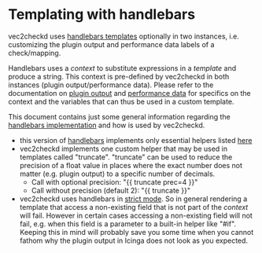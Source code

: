 # Templating with handlebars

vec2checkd uses [handlebars templates](https://handlebarsjs.com/) optionally in two instances, i.e. customizing the plugin output and performance data labels of a check/mapping.

Handlebars uses a _context_ to substitute expressions in a _template_ and produce a string. This context is pre-defined by vec2checkd in both instances (plugin output/performance data). Please refer to the documentation on [plugin output](plugin_output.md) and [performance data](performance_data.md) for specifics on the context and the variables that can thus be used in a custom template.

This document contains just some general information regarding the [handlebars implementation](https://github.com/sunng87/handlebars-rust) and how is used by vec2checkd.

* this version of [handlebars](https://github.com/sunng87/handlebars-rust) implements only essential helpers listed [here](https://docs.rs/handlebars/4.2.1/handlebars/#built-in-helpers)
* vec2checkd implements one custom helper that may be used in templates called "truncate". "truncate" can be used to reduce the precision of a float value in places where the exact number does not matter (e.g. plugin output) to a specific number of decimals.
  - Call with optional precision: "{{ truncate prec=4 <float> }}"
  - Call without precision (default 2): "{{ truncate <float> }}"
* vec2checkd uses handlebars in [strict mode](https://docs.rs/handlebars/4.2.1/handlebars/#strict-mode). So in general rendering a template that access a non-existing field that is not part of the _context_ will fail. However in certain cases accessing a non-existing field will not fail, e.g. when this field is a parameter to a built-in helper like "#if". Keeping this in mind will probably save you some time when you cannot fathom why the plugin output in Icinga does not look as you expected.
